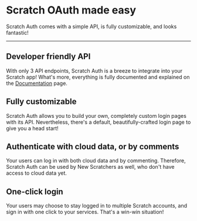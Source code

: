 # Scratch OAuth made easy

Scratch Auth comes with a simple API, is fully customizable, and looks fantastic!

___

## Developer friendly API

With only 3 API endpoints, Scratch Auth is a breeze to integrate into your Scratch app! What's more, everything is fully documented and explained on the [Documentation](https://auth.itinerary.eu.org/documentation/introduction) page.

## Fully customizable
Scratch Auth allows you to build your own, completely custom login pages with its API. Nevertheless, there's a default, beautifully-crafted login page to give you a head start!

## Authenticate with cloud data, or by comments
Your users can log in with both cloud data and by commenting. Therefore, Scratch Auth can be used by New Scratchers as well, who don't have access to cloud data yet.

## One-click login
Your users may choose to stay logged in to multiple Scratch accounts, and sign in with one click to your services. That's a win-win situation!